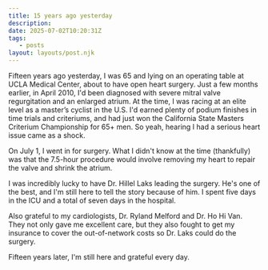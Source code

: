 ```yaml
---
title: 15 years ago yesterday
description:
date: 2025-07-02T10:20:31Z
tags:
   - posts
layout: layouts/post.njk
---
```


Fifteen years ago yesterday, I was 65 and lying on an operating table at UCLA Medical Center, about to have open heart surgery. Just a few months earlier, in April 2010, I'd been diagnosed with severe mitral valve regurgitation and an enlarged atrium. At the time, I was racing at an elite level as a master’s cyclist in the U.S. I'd earned plenty of podium finishes in time trials and criteriums, and had just won the California State Masters Criterium Championship for 65+ men. So yeah, hearing I had a serious heart issue came as a shock. 

On July 1, I went in for surgery. What I didn't know at the time (thankfully) was that the 7.5-hour procedure would involve removing my heart to repair the valve and shrink the atrium.

I was incredibly lucky to have Dr. Hillel Laks leading the surgery. He's one of the best, and I'm still here to tell the story because of him. I spent five days in the ICU and a total of seven days in the hospital.

Also grateful to my cardiologists, Dr. Ryland Melford and Dr. Ho Hi Van. They not only gave me excellent care, but they also fought to get my insurance to cover the out-of-network costs so Dr. Laks could do the surgery.

Fifteen years later, I'm still here and grateful every day.